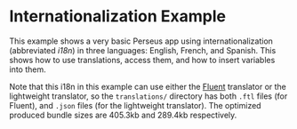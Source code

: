 # Internationalization Example

This example shows a very basic Perseus app using internationalization (abbreviated *i18n*) in three languages: English, French, and Spanish. This shows how to use translations, access them, and how to insert variables into them.

Note that this i18n in this example can use either the [Fluent](https://projectfluent.org) translator or the lightweight translator, so the `translations/` directory has both `.ftl` files (for Fluent), and `.json` files (for the lightweight translator). The optimized produced bundle sizes are 405.3kb and 289.4kb respectively.
